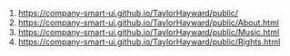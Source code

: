 1. <https://company-smart-ui.github.io/TaylorHayward/public/>
1. <https://company-smart-ui.github.io/TaylorHayward/public/About.html>
1. <https://company-smart-ui.github.io/TaylorHayward/public/Music.html>
1. <https://company-smart-ui.github.io/TaylorHayward/public/Rights.html>
